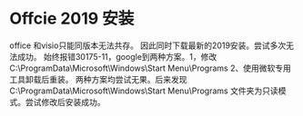 # Offcie 2019 安装

office 和visio只能同版本无法共存。
因此同时下载最新的2019安装。尝试多次无法成功。
始终报错30175-11，google到两种方案。1，修改C:\ProgramData\Microsoft\Windows\Start Menu\Programs
2、使用微软专用工具卸载后重装。
两种方案均尝试无果。后来发现C:\ProgramData\Microsoft\Windows\Start Menu\Programs
文件夹为只读模式。尝试修改后安装成功。

